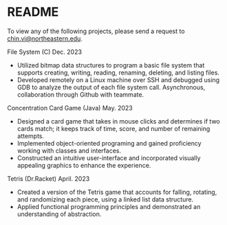 # README
To view any of the following projects, please send a request to chin.vi@northeastern.edu. 

File System (C) Dec. 2023
- Utilized bitmap data structures to program a basic file system that supports creating, writing, reading, renaming, deleting, and listing files.
- Developed remotely on a Linux machine over SSH and debugged using GDB to analyze the output of each file system call. Asynchronous, collaboration through Github with teammate.

Concentration Card Game (Java) May. 2023 
- Designed a card game that takes in mouse clicks and determines if two cards match; it keeps track of time, score, and number of remaining attempts.
- Implemented object-oriented programing and gained proficiency working with classes and interfaces.
- Constructed an intuitive user-interface and incorporated visually appealing graphics to enhance the experience.

Tetris (Dr.Racket) April. 2023
- Created a version of the Tetris game that accounts for falling, rotating, and randomizing each piece, using a linked list data structure.
- Applied functional programming principles and demonstrated an understanding of abstraction.

